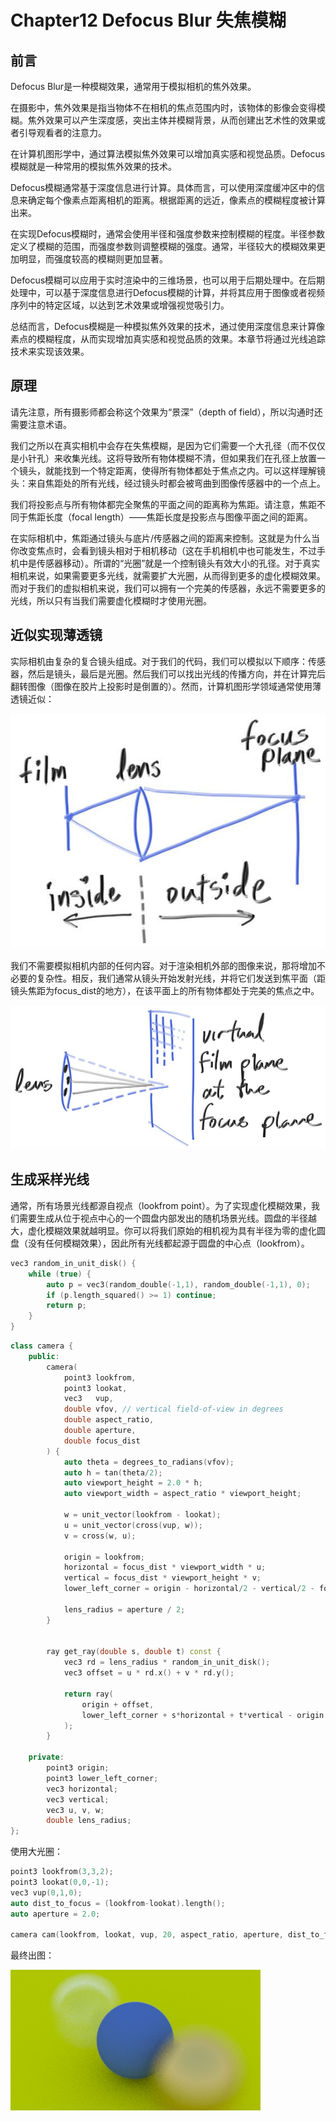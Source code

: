 # Chapter12 Defocus Blur 失焦模糊
## 前言
Defocus Blur是一种模糊效果，通常用于模拟相机的焦外效果。

在摄影中，焦外效果是指当物体不在相机的焦点范围内时，该物体的影像会变得模糊。焦外效果可以产生深度感，突出主体并模糊背景，从而创建出艺术性的效果或者引导观看者的注意力。

在计算机图形学中，通过算法模拟焦外效果可以增加真实感和视觉品质。Defocus模糊就是一种常用的模拟焦外效果的技术。

Defocus模糊通常基于深度信息进行计算。具体而言，可以使用深度缓冲区中的信息来确定每个像素点距离相机的距离。根据距离的远近，像素点的模糊程度被计算出来。

在实现Defocus模糊时，通常会使用半径和强度参数来控制模糊的程度。半径参数定义了模糊的范围，而强度参数则调整模糊的强度。通常，半径较大的模糊效果更加明显，而强度较高的模糊则更加显著。

Defocus模糊可以应用于实时渲染中的三维场景，也可以用于后期处理中。在后期处理中，可以基于深度信息进行Defocus模糊的计算，并将其应用于图像或者视频序列中的特定区域，以达到艺术效果或增强视觉吸引力。

总结而言，Defocus模糊是一种模拟焦外效果的技术，通过使用深度信息来计算像素点的模糊程度，从而实现增加真实感和视觉品质的效果。本章节将通过光线追踪技术来实现该效果。
## 原理
请先注意，所有摄影师都会称这个效果为“景深”（depth of field），所以沟通时还需要注意术语。

我们之所以在真实相机中会存在失焦模糊，是因为它们需要一个大孔径（而不仅仅是小针孔）来收集光线。这将导致所有物体模糊不清，但如果我们在孔径上放置一个镜头，就能找到一个特定距离，使得所有物体都处于焦点之内。可以这样理解镜头：来自焦距处的所有光线，经过镜头时都会被弯曲到图像传感器中的一个点上。

我们将投影点与所有物体都完全聚焦的平面之间的距离称为焦距。请注意，焦距不同于焦距长度（focal length）——焦距长度是投影点与图像平面之间的距离。

在实际相机中，焦距通过镜头与底片/传感器之间的距离来控制。这就是为什么当你改变焦点时，会看到镜头相对于相机移动（这在手机相机中也可能发生，不过手机中是传感器移动）。所谓的“光圈”就是一个控制镜头有效大小的孔径。对于真实相机来说，如果需要更多光线，就需要扩大光圈，从而得到更多的虚化模糊效果。而对于我们的虚拟相机来说，我们可以拥有一个完美的传感器，永远不需要更多的光线，所以只有当我们需要虚化模糊时才使用光圈。
## 近似实现薄透镜
实际相机由复杂的复合镜头组成。对于我们的代码，我们可以模拟以下顺序：传感器，然后是镜头，最后是光圈。然后我们可以找出光线的传播方向，并在计算完后翻转图像（图像在胶片上投影时是倒置的）。然而，计算机图形学领域通常使用薄透镜近似：

![image](fig-1.17-cam-lens.jpg)

我们不需要模拟相机内部的任何内容。对于渲染相机外部的图像来说，那将增加不必要的复杂性。相反，我们通常从镜头开始发射光线，并将它们发送到焦平面（距镜头焦距为focus_dist的地方），在该平面上的所有物体都处于完美的焦点之中。

![image](fig-1.18-cam-film-plane.jpg)

## 生成采样光线
通常，所有场景光线都源自视点（lookfrom point）。为了实现虚化模糊效果，我们需要生成从位于视点中心的一个圆盘内部发出的随机场景光线。圆盘的半径越大，虚化模糊效果就越明显。你可以将我们原始的相机视为具有半径为零的虚化圆盘（没有任何模糊效果），因此所有光线都起源于圆盘的中心点（lookfrom）。
````C++
vec3 random_in_unit_disk() {
    while (true) {
        auto p = vec3(random_double(-1,1), random_double(-1,1), 0);
        if (p.length_squared() >= 1) continue;
        return p;
    }
}
````
````C++
class camera {
    public:
        camera(
            point3 lookfrom,
            point3 lookat,
            vec3   vup,
            double vfov, // vertical field-of-view in degrees
            double aspect_ratio,
            double aperture,
            double focus_dist
        ) {
            auto theta = degrees_to_radians(vfov);
            auto h = tan(theta/2);
            auto viewport_height = 2.0 * h;
            auto viewport_width = aspect_ratio * viewport_height;

            w = unit_vector(lookfrom - lookat);
            u = unit_vector(cross(vup, w));
            v = cross(w, u);

            origin = lookfrom;
            horizontal = focus_dist * viewport_width * u;
            vertical = focus_dist * viewport_height * v;
            lower_left_corner = origin - horizontal/2 - vertical/2 - focus_dist*w;

            lens_radius = aperture / 2;
        }


        ray get_ray(double s, double t) const {
            vec3 rd = lens_radius * random_in_unit_disk();
            vec3 offset = u * rd.x() + v * rd.y();

            return ray(
                origin + offset,
                lower_left_corner + s*horizontal + t*vertical - origin - offset
            );
        }

    private:
        point3 origin;
        point3 lower_left_corner;
        vec3 horizontal;
        vec3 vertical;
        vec3 u, v, w;
        double lens_radius;
};
````
使用大光圈：
````C++
point3 lookfrom(3,3,2);
point3 lookat(0,0,-1);
vec3 vup(0,1,0);
auto dist_to_focus = (lookfrom-lookat).length();
auto aperture = 2.0;

camera cam(lookfrom, lookat, vup, 20, aspect_ratio, aperture, dist_to_focus);
````
最终出图：

![image](img-1.20-depth-of-field.png)